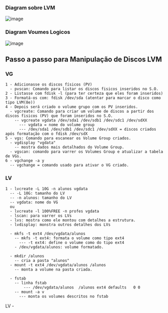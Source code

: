### Diagram sobre LVM
![image](https://user-images.githubusercontent.com/48597831/184878932-f2251f71-2fae-40b3-be10-6b4d6ffaf7c8.png)

### Diagram Voumes Logicos
![image](https://user-images.githubusercontent.com/48597831/184880234-ff0445d1-0796-4ccb-9879-35571db2f993.png)

## Passo a passo para Manipulação de Discos LVM

### VG
~~~
1 - Adicionasse os discos físicos (PV)
  - pvscan: Comando para listar os discos fisicos inseridos no S.O.
2 - Listasse com fdisk -l (para ter certeza que eles foram inseridos)
3 - Formatá-os com: fdisk /dev/sda (atentar para marcar o disco como tipo LVM(8e))
4 - Depois será criado o volume grupo com os PV inseridos.
  - vgcreate: Comando para criar um volume de discos a partir dos discos fisicos (PV) que foram inseridos no S.O.
    -- vgcreate vgdata /dev/sda1 /dev/sdb1 /dev/sdc1 /dev/sdXX
      --- vgdata = nome do volume group
      --- /dev/sda1 /dev/sdb1 /dev/sdc1 /dev/sdXX = discos criados após formatação com o fdisk /dev/sdX
5 - vgs: Comando para escanear os Volume Group criados.
  - vgdisplay "vgdata"
    -- mostra dados mais detalhados do Volume Group.
  - vgscan: comando para varrer os Volumes Group e atualizar a tabela de VGs.
6 - vgchange -a y
  -- vgchange = comando usado para ativar o VG criado.
~~~

### LV
~~~
1 - lvcreate -L 10G -n alunos vgdata
  -- -L 10G: tamanho do LV
  -- -n alunos: tamanho do LV
  -- vgdata: nome do VG
  ou
  - lvcreate -l 100%FREE -n profes vgdata
  - lscan: para varrer os LVs
  - lvs: mostra como ele montou com detalhes a estrutura.
  - lvdisplay: monstra outros detalhes dos LVs
  
  - mkfs -t ext4 /dev/vgdata/alunos
    -- mkfs -t ext4: formata o volume como tipo ext4
      --- -t ext4: define o volume como do tipo ext4
    - /dev/vgdata/alunos: volume formatado.
    
  - mkdir /alunos
    -- cria a pasta "alunos"
  - mount -t ext4 /dev/vgdata/alunos /alunos
    -- monta a volume na pasta criada.
    
  - fstab
    -- linha fstab
        --- /dev/vgdata/alunos  /alunos ext4 defaults   0 0
    -- mount -a v
      --- monta os volumes descritos no fstab
~~~

LV - 
~~~
~~~
